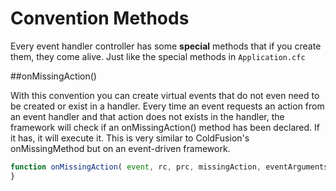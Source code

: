 # Convention Methods

Every event handler controller has some **special** methods that if you create them, they come alive.  Just like the special methods in <code>Application.cfc</code>

##onMissingAction()

With this convention you can create virtual events that do not even need to be created or exist in a handler. Every time an event requests an action from an event handler and that action does not exists in the handler, the framework will check if an onMissingAction() method has been declared. If it has, it will execute it. This is very similar to ColdFusion's onMissingMethod but on an event-driven framework.


```js
function onMissingAction( event, rc, prc, missingAction, eventArguments ){
}
```